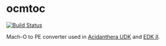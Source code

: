 ocmtoc
======

[![Build Status](https://github.com/acidanthera/ocmtoc/workflows/CI/badge.svg?branch=master)](https://github.com/acidanthera/ocmtoc/actions)

Mach-O to PE converter used in [Acidanthera UDK](https://github.com/acidanthera/audk) and [EDK II](https://github.com/tianocore/edk2).
